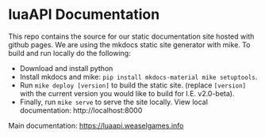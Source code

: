 # luaAPI Documentation
This repo contains the source for our static documentation site hosted with github pages.
We are using the mkdocs static site generator with mike. To build and run locally do the following:
- Download and install python
- Install mkdocs and mike: `pip install mkdocs-material mike setuptools`.
- Run `mike deploy [version]` to build the static site. (replace `[version]` with the current version you would like to build for I.E. v2.0-beta).
- Finally, run `mike serve` to serve the site locally.
View local documentation: http://localhost:8000

Main documentation: https://luaapi.weaselgames.info
